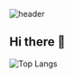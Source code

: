 ![header](https://capsule-render.vercel.app/api?type=venom&color=#4B89DC&height=300&section=header&text=Hi%20render&fontSize=90)

## Hi there 👋
![Top Langs](https://github-readme-stats.vercel.app/api/top-langs/?username=OKEunsu&layout=compact)

